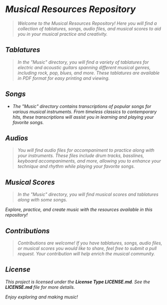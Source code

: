 <!-- Autor: Daniel Benjamin Perez Morales -->
<!-- GitHub: https://github.com/DanielPerezMoralesDev13 -->
<!-- Correo electrónico: danielperezdev@proton.me  -->
# ***Musical Resources Repository***

> *Welcome to the Musical Resources Repository! Here you will find a collection of tablatures, songs, audio files, and musical scores to aid you in your musical practice and creativity.*

## ***Tablatures***

> *In the "Music" directory, you will find a variety of tablatures for electric and acoustic guitars spanning different musical genres, including rock, pop, blues, and more. These tablatures are available in PDF format for easy printing and viewing.*

## ***Songs***

- *The "Music" directory contains transcriptions of popular songs for various musical instruments. From timeless classics to contemporary hits, these transcriptions will assist you in learning and playing your favorite songs.*

## ***Audios***

> *You will find audio files for accompaniment to practice along with your instruments. These files include drum tracks, basslines, keyboard accompaniments, and more, allowing you to enhance your technique and rhythm while playing your favorite songs.*

## ***Musical Scores***

> *In the "Music" directory, you will find musical scores and tablatures along with some songs.*

*Explore, practice, and create music with the resources available in this repository!*

## ***Contributions***

> *Contributions are welcome! If you have tablatures, songs, audio files, or musical scores you would like to share, feel free to submit a pull request. Your contribution will help enrich the musical community.*

## ***License***

*This project is licensed under the **License Type LICENSE.md**. See the **LICENSE.md** file for more details.*

*Enjoy exploring and making music!*
